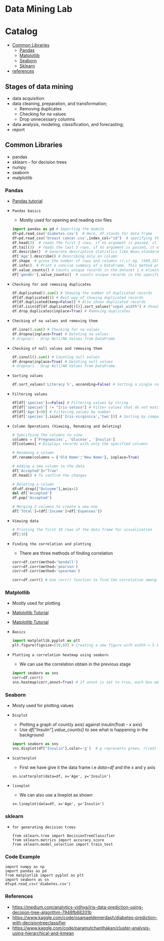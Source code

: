 Data Mining Lab
===========================

# Catalog
* [Common Libraries](#common-libraries)
	* [Pandas](#pandas)
	* [Matplotlib](#matplotlib)
	* [Seaborn](#seaborn)
	* [Sklearn](#sklearn)
* [references](#references)


## Stages of data mining
* data acquisition
* data cleaning, preparation, and transformation;
	* Removing duplicates
	* Checking for na values 
	* Drop unnecessary columns
* data analysis, modeling, classification, and forecasting;
* report


## Common Libraries
* pandas
* sklearn - for decision trees
* numpy
* seaborn
* matplotlib


### Pandas
* [Pandas tutorial](https://www.digitalocean.com/community/tutorials/python-pandas-module-tutorial)

* `Pandas basics`
	* Mostly used for opening and reading csv files
	```python
	import pandas as pd # Importing the module
	df=pd.read_csv('diabetes.csv')  # Here, df stands for data frame
	df=pd.read_csv('breast cancer.csv',index_col="id")  # specifying the primary key
	df.head(3)  # reads the first 3 rows, if no argument is passed, it will print the first 5 rows
	df.tail(3)  # reads the last 3 rows, if no argument is passed, it will print the last 5 rows
	df.describe()  # Generate descriptive statistics like mean,standard_deviation,count,25%,75% etc
	df['Age'].describe() # Describing only on column
	df.shape  # gives the number of rows and columns (r,c) eg. (569,32)
	df.info()  # Print a concise summary of a DataFrame. This method prints information about a DataFrame including the index dtype and columns, non-null values and memory usage 
	df.value_counts() # Counts unique records in the dataset i.e eliminates duplicates then counts
	df['gender'].value_counts()  # counts unique records in the specified column (removes duplicates then counts the records. It also gives count for each occurence e.g Male : 80 ,Female :90)
	```

* `Checking for and removing duplicates`
	```python
	df.duplicated().sum() # Showing the number of duplicated records
	df[df.duplicated()] # Best way of showing duplicated records
	df[df.duplicated(keep=False)] # Also shows duplicated records
	df[df.isin(df[df.duplicated()])].sort_values("sepal_width") # Showing the duplicated records
	df.drop_duplicates(inplace=True) # Removing duplicates
	```

* `Checking of na values and removing them`
	```python
	df.isna().sum() # Checking for na values
	df.dropna(inplace=True) # Deleting na values
	# dropna() - Drop Null/NA Values from DataFrame
	```

* `Checking of null values and removing them`
	```python
	df.isnull().sum() # Counting null values
	df.dropna(inplace=True) # Deleting null values
	# dropna() - Drop Null/NA Values from DataFrame
	```

* `Sorting values`
	```python
	df.sort_values('Literacy %', ascending=False) # Sorting a single column in ascending order
	```

* `Filtering values`
	```python
	df[df['species']==False] # Filtering values by string
	df[df['species'] != "Iris-setosa"] # Filter values that do not match a certain criteria
	df[df['Age']>90] # Filtering values by number
	df[df['species'].isin(['Iris-virginica','two'])] # Sorting by comparing to a list of values i.e similar to if item in ['one','two']
	```

* `Column Operations (Viewing, Renaming and deleting)`
	```python
	# Specifying the columns to view
	columns = ['Pregnancies', 'Glucose', 'Insulin']
	df[columns] # Displays records with only the specified columns

	# Renaming a column
	df.rename(columns = {'Old Name':'New Name'}, inplace=True)

	# Adding a new column to the data
	df['Accepted']="True"
	df.head() # To confirm the changes

	# Deleting a column
	df=df.drop(["Outcome"],axis=1)
	del df['Accepted']
	df.pop('Accepted')

	# Merging 2 columns to create a new one
	df['Total']=(df['Income']+df['Expenses'])
	```

* `Viewing data`
	```python
	# Printing the first 10 rows of the data frame for visualization
	df[:10]
	```


* `Finding the correlation and plotting`
	* There are three methods of finding correlation

	```python
	corr=df.corr(method='kendall')
	corr=df.corr(method='pearson')
	corr=df.corr(method='spearman')

	corr=df.corr() # Use corr() function to find the correlation among the columns in the Dataframe using the ‘Pearson’ method. 
	```



### Matplotlib
* Mostly used for plotting
* [Matplotlib Tutorial](https://matplotlib.org/stable/tutorials/introductory/pyplot.html)
* [Matplotlib Tutorial](https://www.geeksforgeeks.org/matplotlib-tutorial/)

* `Basics`
	```python
	import matplotlib.pyplot as plt
	plt.figure(figsize=(10,8)) # Creating a new figure with width = 5 inches and height = 4 inches
	```

* `Plotting a correlation heatmap using seaborn`
	* We can use the correlation obtain in the previous stage
	```python
	import seaborn as sns
	corr=df.corr()
	sns.heatmap(corr,annot=True) # If annot is set to true, each box we have a numerical value representing the correlation
	```

### Seaborn
* Mosty used for plotting values

* `Displot`
	* Plotting a graph of count(y axis) against insulin(float - x axis) 
	* Use *df["Insulin"].value_counts()* to see what is happening in the background 
	```python
	import seaborn as sns
	sns.displot(df["Insulin"],color='g')  # g represents green, r(red) or b(blue) can also be used
	```

* `Scatterplot`
	* First we have give it the data frame i.e *data=df* and the x and y axis
	```
	sn.scatterplot(data=df, x='Age', y='Insulin')
	```

* `lineplot`
	* We can also use a lineplot as shown
	```
	sn.lineplot(data=df, x='Age', y='Insulin')
	```


### sklearn
* `for generating decision trees`
	```
	from sklearn.tree import DecisionTreeClassifier
	from sklearn.metrics import accuracy_score
	from sklearn.model_selection import train_test
	```



### Code Example
```
import numpy as np
import pandas as pd
from matplotlib import pyplot as plt
import seaborn as sn
df=pd.read_csv('diabetes.csv')
```

### References
- https://medium.com/analytics-vidhya/iris-data-prediction-using-decision-tree-algorithm-7948fb68201b
- https://www.kaggle.com/code/osamaeldemerdash/diabetes-prediction-with-decisiontreeclassifier
- https://www.kaggle.com/code/paramutchanthakan/cluster-analysis-using-hierarchical-and-kmean